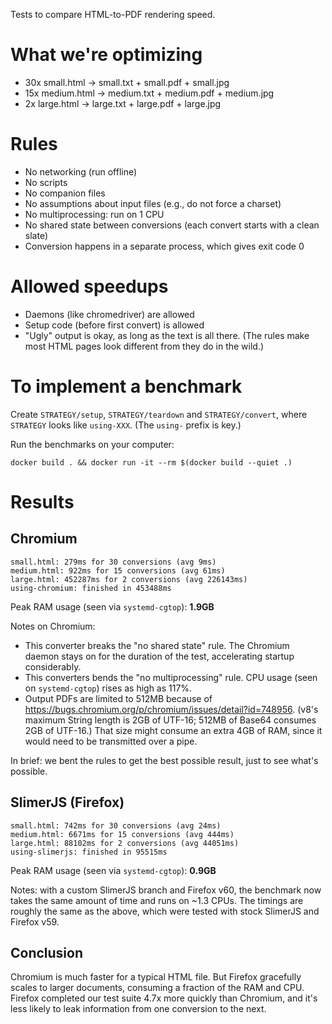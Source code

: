 Tests to compare HTML-to-PDF rendering speed.

# What we're optimizing

* 30x small.html -> small.txt + small.pdf + small.jpg
* 15x medium.html -> medium.txt + medium.pdf + medium.jpg
* 2x large.html -> large.txt + large.pdf + large.jpg

# Rules

* No networking (run offline)
* No scripts
* No companion files
* No assumptions about input files (e.g., do not force a charset)
* No multiprocessing: run on 1 CPU
* No shared state between conversions (each convert starts with a clean slate)
* Conversion happens in a separate process, which gives exit code 0

# Allowed speedups

* Daemons (like chromedriver) are allowed
* Setup code (before first convert) is allowed
* "Ugly" output is okay, as long as the text is all there. (The rules make most
  HTML pages look different from they do in the wild.)

# To implement a benchmark

Create `STRATEGY/setup`, `STRATEGY/teardown` and `STRATEGY/convert`, where
`STRATEGY` looks like `using-XXX`. (The `using-` prefix is key.)

Run the benchmarks on your computer:

`docker build . && docker run -it --rm $(docker build --quiet .)`

# Results

## Chromium

```
small.html: 279ms for 30 conversions (avg 9ms)
medium.html: 922ms for 15 conversions (avg 61ms)
large.html: 452287ms for 2 conversions (avg 226143ms)
using-chromium: finished in 453488ms
```

Peak RAM usage (seen via `systemd-cgtop`): **1.9GB**

Notes on Chromium:

* This converter breaks the "no shared state" rule. The Chromium daemon stays on
  for the duration of the test, accelerating startup considerably.
* This converters bends the "no multiprocessing" rule. CPU usage (seen on
  `systemd-cgtop`) rises as high as 117%.
* Output PDFs are limited to 512MB because of
  https://bugs.chromium.org/p/chromium/issues/detail?id=748956. (v8's maximum
  String length is 2GB of UTF-16; 512MB of Base64 consumes 2GB of UTF-16.) That
  size might consume an extra 4GB of RAM, since it would need to be transmitted
  over a pipe.

In brief: we bent the rules to get the best possible result, just to see what's
possible.

## SlimerJS (Firefox)

```
small.html: 742ms for 30 conversions (avg 24ms)
medium.html: 6671ms for 15 conversions (avg 444ms)
large.html: 88102ms for 2 conversions (avg 44051ms)
using-slimerjs: finished in 95515ms
```

Peak RAM usage (seen via `systemd-cgtop`): **0.9GB**

Notes: with a custom SlimerJS branch and Firefox v60, the benchmark now takes
the same amount of time and runs on ~1.3 CPUs. The timings are roughly the same
as the above, which were tested with stock SlimerJS and Firefox v59.

## Conclusion

Chromium is much faster for a typical HTML file. But Firefox gracefully scales
to larger documents, consuming a fraction of the RAM and CPU. Firefox completed
our test suite 4.7x more quickly than Chromium, and it's less likely to leak
information from one conversion to the next.
